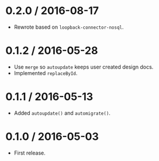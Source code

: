 
0.2.0 / 2016-08-17
==================

  * Rewrote based on `loopback-connector-nosql`.

0.1.2 / 2016-05-28
==================

  * Use `merge` so `autoupdate` keeps user created design docs.
  * Implemented `replaceById`.

0.1.1 / 2016-05-13
==================

  * Added `autoupdate()` and `automigrate()`.

0.1.0 / 2016-05-03
==================

* First release.
